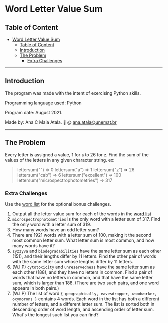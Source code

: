 # Word Letter Value Sum

## Table of Content

- [Word Letter Value Sum](#word-letter-value-sum)
  - [Table of Content](#table-of-content)
  - [Introduction](#introduction)
  - [The Problem](#the-problem)
    - [Extra Challenges](#extra-challenges)

***

## Introduction

The program was made with the intent of exercising Python skills.

Programming language used: Python

Program date: August 2021.

Made by: Ana C Maia Atala. 📧 @ ana.atala@unemat.br

***

## The Problem

Every letter is assigned a value, 1 for ```a``` to 26 for ```z```. Find the sum of the values of the letters in any given character string.
ex:
> lettersum("") => 0
> lettersum("a") => 1
> lettersum("z") => 26
> lettersum("cab") => 6
> lettersum("excellent") => 100
> lettersum("microspectrophotometries") => 317

### Extra Challenges

Use the [word list](word_list.txt) for the optional bonus challenges.

1. Output all the letter value sum for each of the words in the [word list](word_list.txt)
2. ```microspectrophotometries``` is the only word with a letter sum of 317. Find the only word with a letter sum of 319.
3. How many words have an odd letter sum?
4. There are 1921 words with a letter sum of 100, making it the second most common letter sum. What letter sum is most common, and how many words have it?
5. ```zyzzyva``` and ```biodegradabilities``` have the same letter sum as each other (151), and their lengths differ by 11 letters. Find the other pair of words with the same letter sum whose lengths differ by 11 letters.
6. (W.I.P) ```cytotoxicity``` and ```unreservedness``` have the same letter sum as each other (188), and they have no letters in common. Find a pair of words that have no letters in common, and that have the same letter sum, which is larger than 188. (There are two such pairs, and one word appears in both pairs.)
7. (W.I.P) The list of word ```{ geographically, eavesdropper, woodworker, oxymorons }``` contains 4 words. Each word in the list has both a different number of letters, and a different letter sum. The list is sorted both in descending order of word length, and ascending order of letter sum. What's the longest such list you can find?
